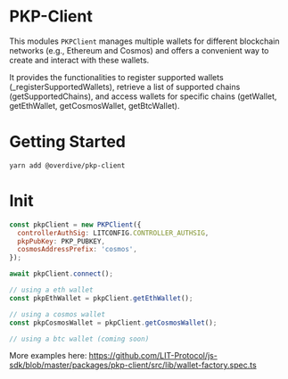 # PKP-Client

This modules `PKPClient` manages multiple wallets for different blockchain networks (e.g., Ethereum and Cosmos) and offers a convenient way to create and interact with these wallets.

It provides the functionalities to register supported wallets (\_registerSupportedWallets), retrieve a list of supported chains (getSupportedChains), and access wallets for specific chains (getWallet, getEthWallet, getCosmosWallet, getBtcWallet).

# Getting Started

```
yarn add @overdive/pkp-client
```

# Init

```js
const pkpClient = new PKPClient({
  controllerAuthSig: LITCONFIG.CONTROLLER_AUTHSIG,
  pkpPubKey: PKP_PUBKEY,
  cosmosAddressPrefix: 'cosmos',
});

await pkpClient.connect();

// using a eth wallet
const pkpEthWallet = pkpClient.getEthWallet();

// using a cosmos wallet
const pkpCosmosWallet = pkpClient.getCosmosWallet();

// using a btc wallet (coming soon)
```

More examples here:
https://github.com/LIT-Protocol/js-sdk/blob/master/packages/pkp-client/src/lib/wallet-factory.spec.ts

